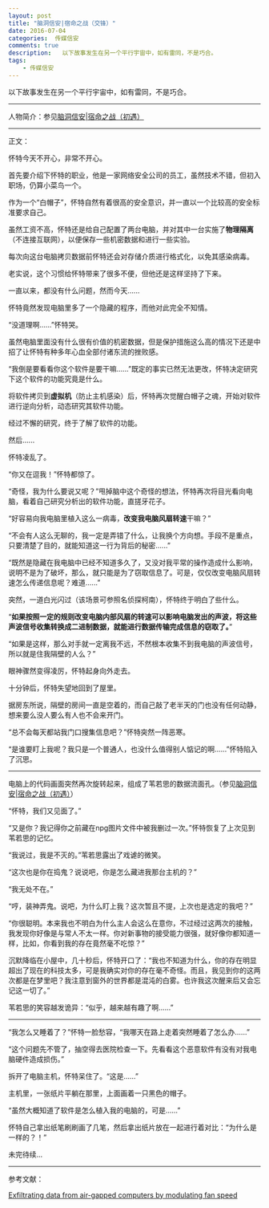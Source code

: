 ```yaml
---  
layout: post  
title: "脑洞信安|宿命之战（交锋）"
date: 2016-07-04
categories:  传媒信安     
comments: true
description:   以下故事发生在另一个平行宇宙中，如有雷同，不是巧合。 
tags:
    - 传媒信安
---  
```

以下故事发生在另一个平行宇宙中，如有雷同，不是巧合。

___
人物简介：参见[脑洞信安|宿命之战（初遇）](http://sec.cuc.edu.cn/CUCIS/post/png_virus)
___
正文：

怀特今天不开心，非常不开心。

首先要介绍下怀特的职业，他是一家网络安全公司的员工，虽然技术不错，但初入职场，仍算小菜鸟一个。

作为一个“白帽子”，怀特自然有着很高的安全意识，并一直以一个比较高的安全标准要求自己。

虽然工资不高，怀特还是给自己配置了两台电脑，并对其中一台实施了**物理隔离**（不连接互联网），以便保存一些机密数据和进行一些实验。

每次向这台电脑拷贝数据前怀特还会对存储介质进行格式化，以免其感染病毒。

老实说，这个习惯给怀特带来了很多不便，但他还是这样坚持了下来。

一直以来，都没有什么问题，然而今天......

怀特竟然发现电脑里多了一个隐藏的程序，而他对此完全不知情。

“没道理啊......”怀特哭。

虽然电脑里面没有什么很有价值的机密数据，但是保护措施这么高的情况下还是中招了让怀特有种多年心血全部付诸东流的挫败感。

“我倒是要看看你这个软件是要干嘛......”既定的事实已然无法更改，怀特决定研究下这个软件的功能究竟是什么。

将软件拷贝到**虚拟机**（防止主机感染）后，怀特再次觉醒白帽子之魂，开始对软件进行逆向分析，动态研究其软件功能。

经过不懈的研究，终于了解了软件的功能。

然后......

怀特凌乱了。

“你又在逗我！”怀特都惊了。

“奇怪，我为什么要说又呢？”甩掉脑中这个奇怪的想法，怀特再次将目光看向电脑，看着自己研究分析出的软件功能，直搓牙花子。

“好容易向我电脑里植入这么一病毒，**改变我电脑风扇转速**干嘛？”

“不会有人这么无聊的，我一定是弄错了什么，让我换个方向想。手段不是重点，只要清楚了目的，就能知道这一行为背后的秘密......”

“既然是隐藏在我电脑中已经不知道多久了，又没对我平常的操作造成什么影响，说明不是为了破坏，那么，就只能是为了窃取信息了。可是，仅仅改变电脑风扇转速怎么传递信息呢？难道......”

突然，一道白光闪过（该场景可参照名侦探柯南），怀特终于明白了些什么。

“**如果按照一定的规则改变电脑内部风扇的转速可以影响电脑发出的声波，将这些声波信号收集转换成二进制数据，就能进行数据传输完成信息的窃取了。**”

“如果是这样，那么对手就一定离我不远，不然根本收集不到我电脑的声波信号，所以就是住我隔壁的人么？”

眼神骤然变得凌厉，怀特起身向外走去。

十分钟后，怀特失望地回到了屋里。

据房东所说，隔壁的房间一直是空着的，而自己敲了老半天的门也没有任何动静，想来要么没人要么有人也不会来开门。

“总不会每天都站我门口搜集信息吧？”怀特突然一阵恶寒。

“是谁要盯上我呢？我只是一个普通人，也没什么值得别人惦记的啊......”怀特陷入了沉思。

---

电脑上的代码画面突然再次旋转起来，组成了苇若思的数据流面孔。（参见[脑洞信安|宿命之战（初遇）](http://sec.cuc.edu.cn/CUCIS/post/png_virus)）

“怀特，我们又见面了。”

“又是你？我记得你之前藏在npg图片文件中被我删过一次。”怀特恢复了上次见到苇若思的记忆。

“我说过，我是不灭的。”苇若思露出了戏谑的微笑。

“这次也是你在捣鬼？说说吧，你是怎么藏进我那台主机的？”

“我无处不在。”

“哼，装神弄鬼。说吧，为什么盯上我？这次暂且不提，上次也是选定的我吧？”

“你很聪明。本来我也不明白为什么主人会这么在意你，不过经过这两次的接触，我发现你好像是与常人不太一样。你对新事物的接受能力很强，就好像你都知道一样，比如，你看到我的存在竟然毫不吃惊？”

沉默降临在小屋中，几十秒后，怀特开口了：“我也不知道为什么，你的存在明显超出了现在的科技太多，可是我确实对你的存在毫不奇怪。而且，我见到你的这两次都是在梦里吧？我注意到窗外的世界都是混沌的白雾。也许我这次醒来后又会忘记这一切了。”

苇若思的笑容越发诡异：“似乎，越来越有趣了啊......”

---

“我怎么又睡着了？”怀特一脸愁容，“我哪天在路上走着突然睡着了怎么办......”

“这个问题先不管了，抽空得去医院检查一下。先看看这个恶意软件有没有对我电脑硬件造成损伤。”

拆开了电脑主机，怀特呆住了。“这是......”

主机里，一张纸片平躺在那里，上面画着一只黑色的帽子。

“虽然大概知道了软件是怎么植入我的电脑的，可是......”

怀特自己拿出纸笔刷刷画了几笔，然后拿出纸片放在一起进行着对比：“为什么是一样的？！”

未完待续...

___
参考文献：

[Exfiltrating data from air-gapped computers by modulating fan speed](https://www.helpnetsecurity.com/2016/06/24/air-gapped-computers-fan-speed/)